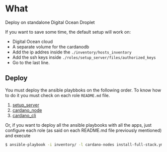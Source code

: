 # What 
Deploy on standalone Digital Ocean Droplet

If you want to save some time, the default setup will work on:
* Digital Ocean cloud
* A separate volume for the cardanodb
* Add the ip addres inside the `./inventory/hosts_inventory`
* Add the ssh keys inside `./roles/setup_server/files/authorized_keys`
* Go to the last line.

## Deploy

You must deploy the ansible playbboks on the following order. To know how to do it you must check on each role `README.md` file.

1. [setup_server](roles/setup_server/README.md)
2. [cardano_node](roles/cardano_node/README.md)
3. [cardano_cli](roles/cardano_cli/README.md)

Or, if you want to deploy all the ansible playbooks with all the apps, just configure each role (as said on each README.md file previously mentioned) and execute
```bash
$ ansible-playbook -i inventory/ -l cardano-nodes install-full-stack.yml
```